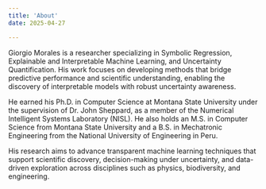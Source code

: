 ```yaml
---
title: 'About'
date: 2025-04-27

---
```


Giorgio Morales is a researcher specializing in Symbolic Regression, Explainable and Interpretable 
Machine Learning, and Uncertainty Quantification. His work focuses on developing methods that bridge 
predictive performance and scientific understanding, enabling the discovery of interpretable models 
with robust uncertainty awareness.

He earned his Ph.D. in Computer Science at Montana State University under the supervision of 
Dr. John Sheppard, as a member of the Numerical Intelligent Systems Laboratory (NISL). 
He also holds an M.S. in Computer Science from Montana State University and a B.S. in Mechatronic 
Engineering from the National University of Engineering in Peru.

His research aims to advance transparent machine learning techniques that support scientific discovery, 
decision-making under uncertainty, and data-driven exploration across disciplines such as 
physics, biodiversity, and engineering.